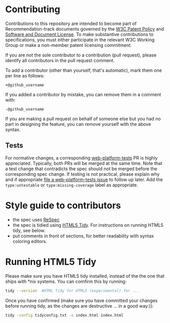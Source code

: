 # Contributing
Contributions to this repository are intended to become part of Recommendation-track documents governed by the
[W3C Patent Policy](http://www.w3.org/Consortium/Patent-Policy/) and
[Software and Document License](http://www.w3.org/Consortium/Legal/copyright-software). To make substantive contributions to specifications, you must either participate
in the relevant W3C Working Group or make a non-member patent licensing commitment.

If you are not the sole contributor to a contribution (pull request), please identify all
contributors in the pull request comment.

To add a contributor (other than yourself, that's automatic), mark them one per line as follows:

```
+@github_username
```

If you added a contributor by mistake, you can remove them in a comment with:

```
-@github_username
```

If you are making a pull request on behalf of someone else but you had no part in designing the
feature, you can remove yourself with the above syntax.

## Tests
For normative changes, a corresponding
[web-platform-tests](https://github.com/web-platform-tests/wpt) PR is highly appreciated. Typically,
both PRs will be merged at the same time. Note that a test change that contradicts the spec should
not be merged before the corresponding spec change. If testing is not practical, please explain why
and if appropriate [file a web-platform-tests issue](https://github.com/web-platform-tests/wpt/issues/new)
to follow up later. Add the `type:untestable` or `type:missing-coverage` label as appropriate.

# Style guide to contributors

- the spec uses [ReSpec](https://www.w3.org/respec/)
- the spec is tidied using [HTML5 Tidy](https://github.com/w3c/tidy-html5). For
instructions on running HTML5 tidy, see below.
- put comments in front of sections, for better readability with
  syntax coloring editors.

# Running HTML5 Tidy

Please make sure you have HTML5 tidy installed, instead of
the the one that ships with *nix systems. You can comfirm this by running:

```bash
tidy --version  #HTML Tidy for HTML5 (experimental) for ...
```
Once you have confirmed (make sure you have committed your changes before
running tidy, as the changes are destructive ... in a good way:)):

```bash
tidy -config tidyconfig.txt -o index.html index.html
```
